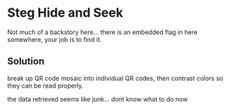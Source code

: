 # Steg Hide and Seek

Not much of a backstory here... there is an embedded flag in here somewhere, your job is to find it.

## Solution

break up QR code mosaic into individual QR codes, then contrast colors so they can be read properly.

the data retrieved seems like junk... dont know what to do now


